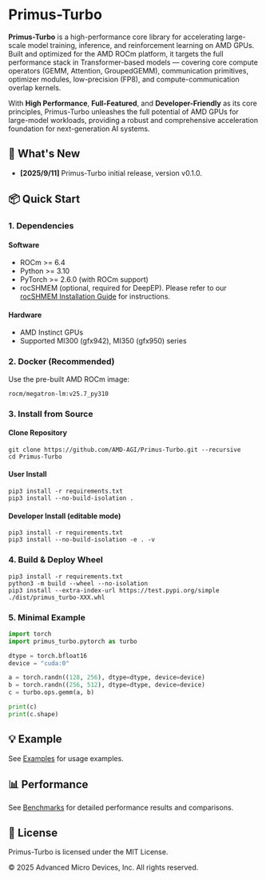 # Primus-Turbo
**Primus-Turbo** is a high-performance core library for accelerating large-scale model training, inference, and reinforcement learning on AMD GPUs. Built and optimized for the AMD ROCm platform, it targets the full performance stack in Transformer-based models — covering core compute operators (GEMM, Attention, GroupedGEMM), communication primitives, optimizer modules, low-precision (FP8), and compute-communication overlap kernels.

With **High Performance**, **Full-Featured**, and **Developer-Friendly** as its core principles, Primus-Turbo unleashes the full potential of AMD GPUs for large-model workloads, providing a robust and comprehensive acceleration foundation for next-generation AI systems.


## 🚀 What's New
- **[2025/9/11]** Primus-Turbo initial release, version v0.1.0.


## 📦 Quick Start

### 1. Dependencies
#### Software
- ROCm >= 6.4
- Python >= 3.10
- PyTorch >= 2.6.0 (with ROCm support)
- rocSHMEM (optional, required for DeepEP). Please refer to our [rocSHMEM Installation Guide](docs/install_dependencies.md) for instructions.

#### Hardware
- AMD Instinct GPUs
- Supported MI300 (gfx942), MI350 (gfx950) series

### 2. Docker (Recommended)
Use the pre-built AMD ROCm image:
```
rocm/megatron-lm:v25.7_py310
```

### 3. Install from Source
#### Clone Repository
```
git clone https://github.com/AMD-AGI/Primus-Turbo.git --recursive
cd Primus-Turbo
```

#### User Install
```
pip3 install -r requirements.txt
pip3 install --no-build-isolation .
```

#### Developer Install (editable mode)
```
pip3 install -r requirements.txt
pip3 install --no-build-isolation -e . -v
```

### 4. Build & Deploy Wheel
```
pip3 install -r requirements.txt
python3 -m build --wheel --no-isolation
pip3 install --extra-index-url https://test.pypi.org/simple ./dist/primus_turbo-XXX.whl
```

### 5. Minimal Example
```python
import torch
import primus_turbo.pytorch as turbo

dtype = torch.bfloat16
device = "cuda:0"

a = torch.randn((128, 256), dtype=dtype, device=device)
b = torch.randn((256, 512), dtype=dtype, device=device)
c = turbo.ops.gemm(a, b)

print(c)
print(c.shape)
```

## 💡 Example
See [Examples](./docs/examples.md) for usage examples.


## 📊 Performance
See [Benchmarks](./benchmark/README.md) for detailed performance results and comparisons.



## 📜 License

Primus-Turbo is licensed under the MIT License.

© 2025 Advanced Micro Devices, Inc. All rights reserved.
